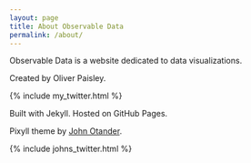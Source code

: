 ```yaml
---
layout: page
title: About Observable Data
permalink: /about/
---
```


Observable Data is a website dedicated to data visualizations.

Created by Oliver Paisley. </p> {% include my_twitter.html %}

Built with Jekyll. Hosted on GitHub Pages.

Pixyll theme by [John Otander](http://johnotander.com). <ins><a class="fa fa-twitter" href="https://twitter.com/4lpine"></a></ins>

{% include johns_twitter.html %}
